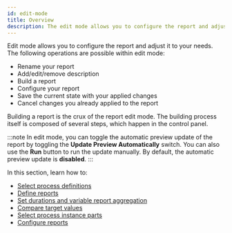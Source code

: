 ```yaml
---
id: edit-mode
title: Overview
description: The edit mode allows you to configure the report and adjust it to your needs.
---
```


Edit mode allows you to configure the report and adjust it to your needs. The following operations are possible within edit mode:

- Rename your report
- Add/edit/remove description
- Build a report
- Configure your report
- Save the current state with your applied changes
- Cancel changes you already applied to the report

Building a report is the crux of the report edit mode. The building process itself is composed of several steps, which happen in the control panel.

:::note
In edit mode, you can toggle the automatic preview update of the report by toggling the **Update Preview Automatically** switch. You can also use the **Run** button to run the update manually.
By default, the automatic preview update is **disabled**.
:::

In this section, learn how to:

- [Select process definitions](./select-process-definitions.md)
- [Define reports](./define-reports.md)
- [Set durations and variable report aggregation](./measures.md)
- [Compare target values](./compare-target-values.md)
- [Select process instance parts](./process-instance-parts.md)
- [Configure reports](./configure-reports.md)

